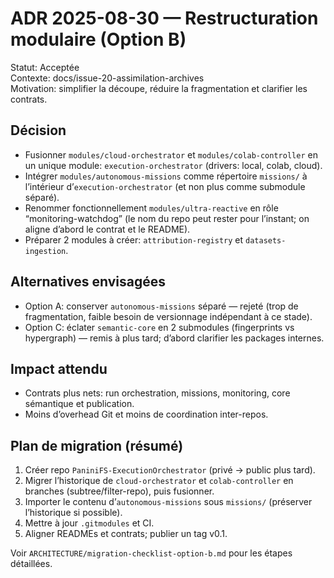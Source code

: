 # ADR 2025-08-30 — Restructuration modulaire (Option B)

Statut: Acceptée  
Contexte: docs/issue-20-assimilation-archives  
Motivation: simplifier la découpe, réduire la fragmentation et clarifier les contrats.

## Décision
- Fusionner `modules/cloud-orchestrator` et `modules/colab-controller` en un unique module: `execution-orchestrator` (drivers: local, colab, cloud).
- Intégrer `modules/autonomous-missions` comme répertoire `missions/` à l’intérieur d’`execution-orchestrator` (et non plus comme submodule séparé).
- Renommer fonctionnellement `modules/ultra-reactive` en rôle “monitoring-watchdog” (le nom du repo peut rester pour l’instant; on aligne d’abord le contrat et le README).
- Préparer 2 modules à créer: `attribution-registry` et `datasets-ingestion`.

## Alternatives envisagées
- Option A: conserver `autonomous-missions` séparé — rejeté (trop de fragmentation, faible besoin de versionnage indépendant à ce stade).
- Option C: éclater `semantic-core` en 2 submodules (fingerprints vs hypergraph) — remis à plus tard; d’abord clarifier les packages internes.

## Impact attendu
- Contrats plus nets: run orchestration, missions, monitoring, core sémantique et publication.
- Moins d’overhead Git et moins de coordination inter-repos.

## Plan de migration (résumé)
1) Créer repo `PaniniFS-ExecutionOrchestrator` (privé → public plus tard).  
2) Migrer l’historique de `cloud-orchestrator` et `colab-controller` en branches (subtree/filter-repo), puis fusionner.  
3) Importer le contenu d’`autonomous-missions` sous `missions/` (préserver l’historique si possible).  
4) Mettre à jour `.gitmodules` et CI.  
5) Aligner READMEs et contrats; publier un tag v0.1.

Voir `ARCHITECTURE/migration-checklist-option-b.md` pour les étapes détaillées.
